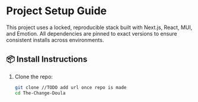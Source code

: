 # Project Setup Guide

This project uses a locked, reproducible stack built with Next.js, React, MUI, and Emotion. All
dependencies are pinned to exact versions to ensure consistent installs across environments.

## 📦 Install Instructions

1. Clone the repo:
   ```bash
   git clone //TODO add url once repo is made
   cd The-Change-Doula
